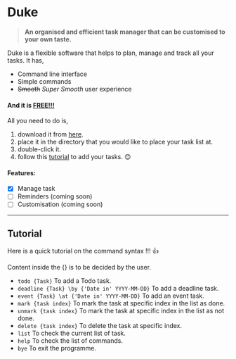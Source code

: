 # Duke

> **An organised and efficient task manager that can be customised to your own taste.**

Duke is a flexible software that helps to plan, manage and track all your tasks. It has,

+ Command line interface
+ Simple commands
+ ~~Smooth~~ *Super Smooth* user experience 

#### And it is **<u>FREE!!!</u>** 

All you need to do is, 

1. download it from [here](https://github.com/wweqg/ip/releases/download/v0.4/duke.jar).
2. place it in the directory that you would like to place your task list at.
3. double-click it.
4. follow this [tutorial](#tutorial) to add your tasks. :blush:

#### Features: 

- [x] Manage task
- [ ] Reminders (coming soon)
- [ ] Customisation (coming soon)

----

## Tutorial

Here is a quick tutorial on the command syntax !!! :+1:

Content inside the {} is to be decided by the user. 

- `todo {Task}` To add a Todo task.
- `deadline {Task} \by {'Date in' YYYY-MM-DD}` To add a deadline task.
- `event {Task} \at {'Date in' YYYY-MM-DD}` To add an event task.
- `mark {task index}` To mark the task at specific index in the list as done.
- `unmark {task index}` To mark the task at specific index in the list as not done.
- `delete {task index}` To delete the task at specific index.
- `list` To check the current list of task.
- `help` To check the list of commands.
- `bye` To exit the programme.

